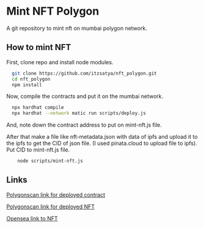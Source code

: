 
# Mint NFT Polygon

A git repository to mint nft on mumbai polygon network.


## How to mint NFT

First, clone repo and install node modules.

```bash
  git clone https://github.com/itzsatya/nft_polygon.git
  cd nft_polygon
  npm install
```

Now, compile the contracts and put it on the mumbai network.

```bash
  npx hardhat compile
  npx hardhat --network matic run scripts/deploy.js
```

And, note down the contract address to put on mint-nft.js file.

After that make a file like nft-metadata.json with data of ipfs and upload it to the ipfs to get the CID of json file.
(I used pinata.cloud to upload file to ipfs). Put CID to mint-nft.js file.

```bash
    node scripts/mint-nft.js
```

## Links

[Polygonscan link for deployed contract](https://mumbai.polygonscan.com/address/0xdb494d2f98074cb756610e3ac69e04c44fe0737b)

[Polygonscan link for deployed NFT](https://mumbai.polygonscan.com/tx/0x61698e06132bd156f896513a335779f8c5dcfda489afb75bebb68cafcec4503d)

[Opensea link to NFT](https://testnets.opensea.io/assets/mumbai/0x6e31503ff03aabd1a7347773febe9cff3bdfe4f1/1)
